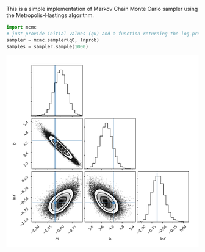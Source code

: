 This is a simple implementation of Markov Chain Monte Carlo sampler using the Metropolis-Hastings algorithm.

```python
import mcmc
# just provide initial values (q0) and a function returning the log-probability (lnprob)
sampler = mcmc.sampler(q0, lnprob)
samples = sampler.sample(1000)
```

![alt text](examples/triangle.png)
